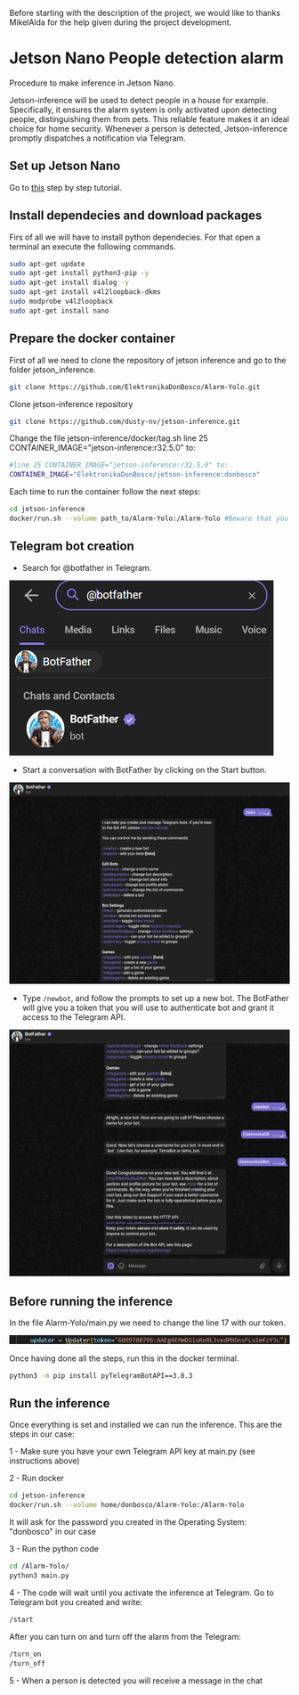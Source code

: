 Before starting with the description of the project, we would like to thanks MikelAlda for the help given during the project development.

# Jetson Nano People detection alarm

Procedure to make inference in Jetson Nano.

Jetson-inference will be used to detect people in a house for example. Specifically, it ensures the alarm system is only activated upon detecting people, distinguishing them from pets. This reliable feature makes it an ideal choice for home security. Whenever a person is detected, Jetson-inference promptly dispatches a notification via Telegram.


## Set up Jetson Nano

Go to [this](https://developer.nvidia.com/embedded/learn/get-started-jetson-nano-devkit#intro) step by step tutorial.

## Install dependecies and download packages

Firs of all we will have to install python dependecies. For that open a terminal an execute the following commands.

```bash
sudo apt-get update
sudo apt-get install python3-pip -y
sudo apt-get install dialog -y
sudo apt-get install v4l2loopback-dkms
sudo modprobe v4l2loopback
sudo apt-get install nano 
```

## Prepare the docker container

First of all we need to clone the repository of jetson inference and go to the folder jetson_inference.

```bash
git clone https://github.com/ElektronikaDonBosco/Alarm-Yolo.git

```

Clone jetson-inference repository

```bash
git clone https://github.com/dusty-nv/jetson-inference.git

```

Change the file jetson-inference/docker/tag.sh line 25 CONTAINER_IMAGE="jetson-inference:r32.5.0" to:

```bash
#line 25 CONTAINER_IMAGE="jetson-inference:r32.5.0" to:
CONTAINER_IMAGE="ElektronikaDonBosco/jetson-inference:donbosco"
```

Each time to run the container follow the next steps:

```bash
cd jetson-inference
docker/run.sh --volume path_to/Alarm-Yolo:/Alarm-Yolo #Beware that you must use your own computer path.
```

## Telegram bot creation

* Search for @botfather in Telegram.

![](assets/20230412_120813_Screenshot-2022-12-16-092357.png)

* Start a conversation with BotFather by clicking on the Start button.

![](assets/20230412_121259_image.png)

* Type `/newbot`, and follow the prompts to set up a new bot. The BotFather will give you a token that you will use to authenticate bot and grant it access to the Telegram API.

![](assets/20230412_121528_image.png)

## Before running the inference

In the file Alarm-Yolo/main.py we need to change the line 17 with our token.

![](assets/20230412_121807_image.png)

Once having done all the steps, run this in the docker terminal.

```bash
python3 -m pip install pyTelegramBotAPI==3.8.3
```

## Run the inference

Once everything is set and installed we can run the inference. This are the steps in our case:

1 - Make sure you have your own Telegram API key at main.py (see instructions above)

2 - Run docker
```bash
cd jetson-inference
docker/run.sh --volume home/donbosco/Alarm-Yolo:/Alarm-Yolo
```
It will ask for the password you created in the Operating System: "donbosco" in our case

3 - Run the python code
```bash
cd /Alarm-Yolo/
python3 main.py
```

4 - The code will wait until you activate the inference at Telegram. Go to Telegram bot you created and write:
```bash
/start
```
After you can turn on and turn off the alarm from the Telegram:
```bash
/turn_on
/turn_off
```


5 - When a person is detected you will receive a message in the chat
